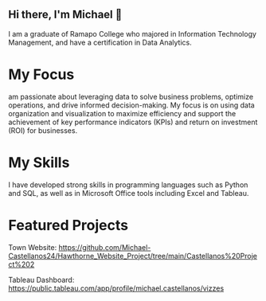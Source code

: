 ## Hi there, I'm Michael 👋

I am a graduate of Ramapo College who majored in Information Technology Management, and have a certification in Data Analytics.

# My Focus 

am passionate about leveraging data to solve business problems, optimize operations, and drive informed decision-making. My focus is on using data organization and visualization to maximize efficiency and support the achievement of key performance indicators (KPIs) and return on investment (ROI) for businesses.

# My Skills

I have developed strong skills in programming languages such as Python and SQL, as well as in Microsoft Office tools including Excel and Tableau.

# Featured Projects

  Town Website: https://github.com/Michael-Castellanos24/Hawthorne_Website_Project/tree/main/Castellanos%20Project%202
  
  Tableau Dashboard: https://public.tableau.com/app/profile/michael.castellanos/vizzes
